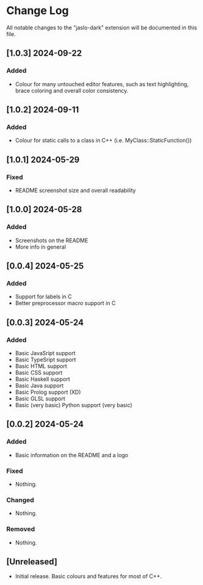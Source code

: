 # Change Log

All notable changes to the "jaslo-dark" extension will be documented in this file.

## [1.0.3] 2024-09-22

### Added

- Colour for many untouched editor features, such as text highlighting, brace coloring and overall color consistency.

## [1.0.2] 2024-09-11

### Added

- Colour for static calls to a class in C++ (i.e. MyClass::StaticFunction())

## [1.0.1] 2024-05-29

### Fixed

- README screenshot size and overall readability

## [1.0.0] 2024-05-28

### Added

- Screenshots on the README
- More info in general

## [0.0.4] 2024-05-25

### Added

- Support for labels in C
- Better preprocessor macro support in C

## [0.0.3] 2024-05-24

### Added

- Basic JavaSript support
- Basic TypeSript support
- Basic HTML support
- Basic CSS support
- Basic Haskell support
- Basic Java support
- Basic Prolog support (XD)
- Basic GLSL support
- Basic (very basic) Python support (very basic)

## [0.0.2] 2024-05-24

### Added

- Basic information on the README and a logo

### Fixed

- Nothing.

### Changed

- Nothing.

### Removed

- Nothing.

## [Unreleased]

- Initial release. Basic colours and features for most of C++.
